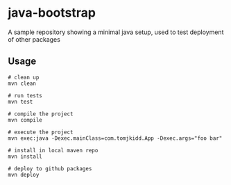 # java-bootstrap

A sample repository showing a minimal java setup, used to test deployment of other packages

## Usage

```
# clean up
mvn clean

# run tests
mvn test

# compile the project
mvn compile

# execute the project
mvn exec:java -Dexec.mainClass=com.tomjkidd.App -Dexec.args="foo bar"

# install in local maven repo
mvn install

# deploy to github packages
mvn deploy
```
